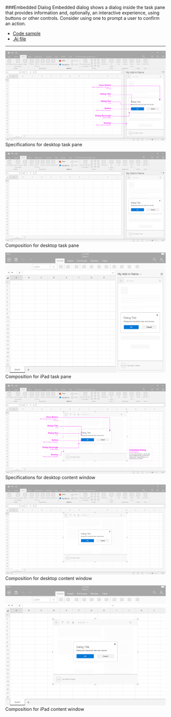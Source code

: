 ###Embedded Dialog
Embedded dialog shows a dialog inside the task pane that provides information and, optionally, an interactive experience, using buttons or other controls. Consider using one to prompt a user to confirm an action.
* [Code sample](https://github.com/OfficeDev/Office-Add-in-UX-Design-Patterns-Code/tree/master/templates/notifications/embedded-dialog)
* [.Ai file](https://github.com/OfficeDev/Office-Add-in-UX-Design-Patterns/blob/master/Patterns/Source%20Files/Embedded_Dialog.ai?raw=true)

***

![Embedded Dialog - Specifications for desktop task pane](Assets/Embedded_Dialog/Embedded_Dialog_Desktop%20Task%20Pane%20Callouts.png)
Specifications for desktop task pane 


![Embedded Dialog - Composition for desktop task pane](Assets/Embedded_Dialog/Embedded_Dialog_Desktop%20Task%20Pane.png)
Composition for desktop task pane 


![Embedded Dialog - Composition for iPad task pane](Assets/Embedded_Dialog/Embedded_Dialog_iPad%20Task%20Pane.png)
Composition for iPad task pane 


![Embedded Dialog - Specifications for desktop content window](Assets/Embedded_Dialog/Embedded_Dialog_Desktop%20Content%20Window%20Callouts.png)
Specifications for desktop content window


![Embedded Dialog - Composition for desktop content window](Assets/Embedded_Dialog/Embedded_Dialog_Desktop%20Content%20Window.png)
Composition for desktop content window


![Embedded Dialog - Composition for iPad content window](Assets/Embedded_Dialog/Embedded_Dialog_iPad%20Content%20Window.png)
Composition for iPad content window
